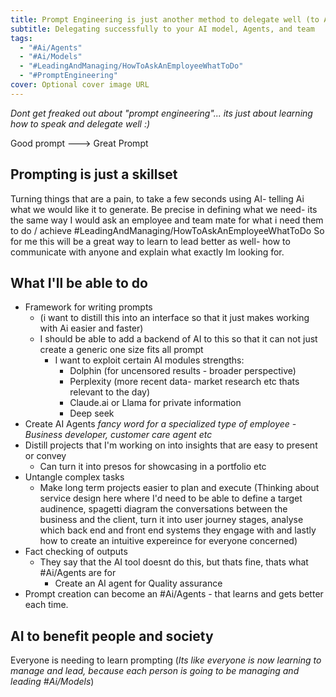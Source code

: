 ```yaml
---
title: Prompt Engineering is just another method to delegate well (to Ai)
subtitle: Delegating successfully to your AI model, Agents, and team
tags:
  - "#Ai/Agents"
  - "#Ai/Models"
  - "#LeadingAndManaging/HowToAskAnEmployeeWhatToDo"
  - "#PromptEngineering"
cover: Optional cover image URL
---
```


*Dont get freaked out about "prompt engineering"... its just about learning how to speak and delegate well :)*

Good prompt ---> Great Prompt

## Prompting is just a skillset

Turning things that are a pain, to take a few seconds using AI- telling Ai what we would like it to generate.
Be precise in defining what we need- its the same way I would ask an employee and team mate for what i need them to do / achieve #LeadingAndManaging/HowToAskAnEmployeeWhatToDo
So for me this will be a great way to learn to lead better as well- how to communicate with anyone and explain what exactly Im looking for.

## What I'll be able to do
- Framework for writing prompts 
	- (i want to distill this into an interface so that it just makes working with Ai easier and faster)
	- I should be able to add a backend of AI to this so that it can not just create a generic one size fits all prompt
		- I want to exploit certain AI modules strengths:
			- Dolphin (for uncensored results - broader perspective)
			- Perplexity (more recent data- market research etc thats relevant to the day)
			- Claude.ai or Llama for private information
			- Deep seek
- Create AI Agents *fancy word for a specialized type of employee - Business developer, customer care agent etc*
- Distill projects that I'm working on into insights that are easy to present or convey
	- Can turn it into presos for showcasing in a portfolio etc
- Untangle complex tasks
	- Make long term projects easier to plan and execute (Thinking about service design here where I'd need to be able to define a target audinence, spagetti diagram the conversations between the business and the client, turn it into user journey stages, analyse which back end and front end systems they engage with and lastly how to create an intuitive expereince for everyone concerned)
- Fact checking of outputs
	- They say that the AI tool doesnt do this, but thats fine, thats what #Ai/Agents  are for
		- Create an AI agent for Quality assurance
- Prompt creation can become an #Ai/Agents - that learns and gets better each time.

## AI to benefit people and society

Everyone is needing to learn prompting (*Its like everyone is now learning to manage and lead, because each person is going to be managing and leading #Ai/Models*)
